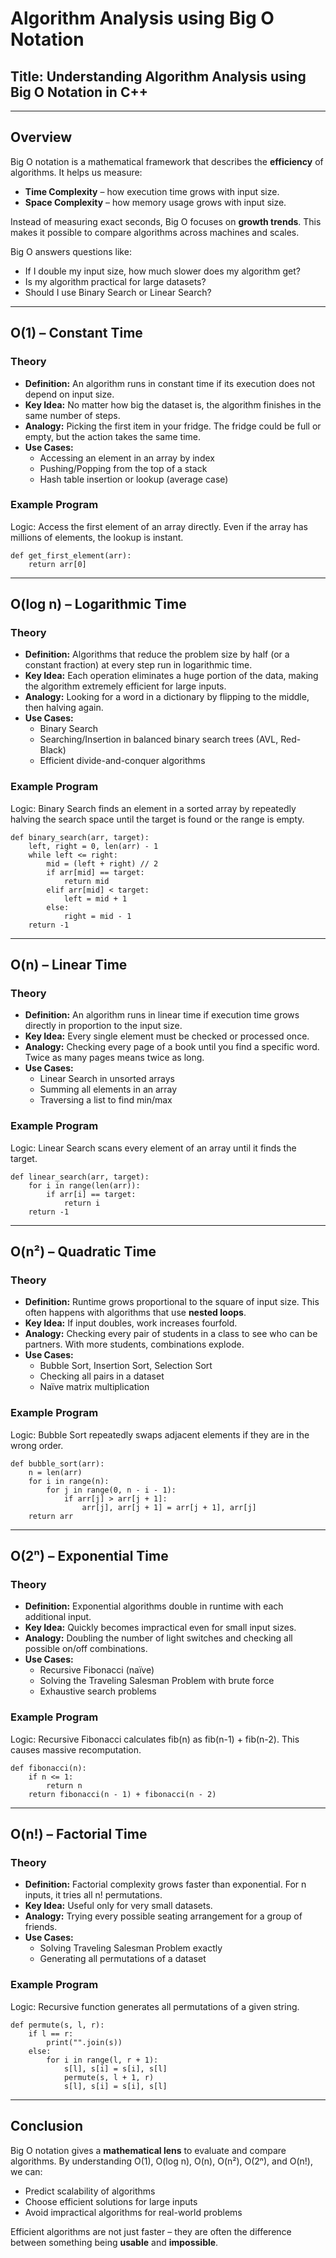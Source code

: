 # Algorithm Analysis using Big O Notation

## Title: Understanding Algorithm Analysis using Big O Notation in C++
-----
## Overview
Big O notation is a mathematical framework that describes the **efficiency** of algorithms. It helps us measure:
- **Time Complexity** – how execution time grows with input size.
- **Space Complexity** – how memory usage grows with input size.

Instead of measuring exact seconds, Big O focuses on **growth trends**. This makes it possible to compare algorithms across machines and scales.

Big O answers questions like:
- If I double my input size, how much slower does my algorithm get?
- Is my algorithm practical for large datasets?
- Should I use Binary Search or Linear Search?

---

## O(1) – Constant Time

### Theory
- **Definition:** An algorithm runs in constant time if its execution does not depend on input size.
- **Key Idea:** No matter how big the dataset is, the algorithm finishes in the same number of steps.
- **Analogy:** Picking the first item in your fridge. The fridge could be full or empty, but the action takes the same time.
- **Use Cases:**
  - Accessing an element in an array by index
  - Pushing/Popping from the top of a stack
  - Hash table insertion or lookup (average case)

### Example Program
Logic: Access the first element of an array directly. Even if the array has millions of elements, the lookup is instant.

```
def get_first_element(arr):
    return arr[0]
```
---

## O(log n) – Logarithmic Time

### Theory
- **Definition:** Algorithms that reduce the problem size by half (or a constant fraction) at every step run in logarithmic time.
- **Key Idea:** Each operation eliminates a huge portion of the data, making the algorithm extremely efficient for large inputs.
- **Analogy:** Looking for a word in a dictionary by flipping to the middle, then halving again.
- **Use Cases:**
  - Binary Search
  - Searching/Insertion in balanced binary search trees (AVL, Red-Black)
  - Efficient divide-and-conquer algorithms

### Example Program
Logic: Binary Search finds an element in a sorted array by repeatedly halving the search space until the target is found or the range is empty.
```
def binary_search(arr, target):
    left, right = 0, len(arr) - 1
    while left <= right:
        mid = (left + right) // 2
        if arr[mid] == target:
            return mid
        elif arr[mid] < target:
            left = mid + 1
        else:
            right = mid - 1
    return -1
```
---

## O(n) – Linear Time

### Theory
- **Definition:** An algorithm runs in linear time if execution time grows directly in proportion to the input size.
- **Key Idea:** Every single element must be checked or processed once.
- **Analogy:** Checking every page of a book until you find a specific word. Twice as many pages means twice as long.
- **Use Cases:**
  - Linear Search in unsorted arrays
  - Summing all elements in an array
  - Traversing a list to find min/max

### Example Program
Logic: Linear Search scans every element of an array until it finds the target.
```
def linear_search(arr, target):
    for i in range(len(arr)):
        if arr[i] == target:
            return i
    return -1
```
---

## O(n²) – Quadratic Time

### Theory
- **Definition:** Runtime grows proportional to the square of input size. This often happens with algorithms that use **nested loops**.
- **Key Idea:** If input doubles, work increases fourfold.
- **Analogy:** Checking every pair of students in a class to see who can be partners. With more students, combinations explode.
- **Use Cases:**
  - Bubble Sort, Insertion Sort, Selection Sort
  - Checking all pairs in a dataset
  - Naïve matrix multiplication

### Example Program
Logic: Bubble Sort repeatedly swaps adjacent elements if they are in the wrong order.
```
def bubble_sort(arr):
    n = len(arr)
    for i in range(n):
        for j in range(0, n - i - 1):
            if arr[j] > arr[j + 1]:
                arr[j], arr[j + 1] = arr[j + 1], arr[j]
    return arr
```
---

## O(2ⁿ) – Exponential Time

### Theory
- **Definition:** Exponential algorithms double in runtime with each additional input.
- **Key Idea:** Quickly becomes impractical even for small input sizes.
- **Analogy:** Doubling the number of light switches and checking all possible on/off combinations.
- **Use Cases:**
  - Recursive Fibonacci (naïve)
  - Solving the Traveling Salesman Problem with brute force
  - Exhaustive search problems

### Example Program
Logic: Recursive Fibonacci calculates fib(n) as fib(n-1) + fib(n-2). This causes massive recomputation.
```
def fibonacci(n):
    if n <= 1:
        return n
    return fibonacci(n - 1) + fibonacci(n - 2)
```
---

## O(n!) – Factorial Time

### Theory
- **Definition:** Factorial complexity grows faster than exponential. For n inputs, it tries all n! permutations.
- **Key Idea:** Useful only for very small datasets.
- **Analogy:** Trying every possible seating arrangement for a group of friends.
- **Use Cases:**
  - Solving Traveling Salesman Problem exactly
  - Generating all permutations of a dataset

### Example Program
Logic: Recursive function generates all permutations of a given string.
```
def permute(s, l, r):
    if l == r:
        print("".join(s))
    else:
        for i in range(l, r + 1):
            s[l], s[i] = s[i], s[l]
            permute(s, l + 1, r)
            s[l], s[i] = s[i], s[l]
```
---

## Conclusion

Big O notation gives a **mathematical lens** to evaluate and compare algorithms. By understanding O(1), O(log n), O(n), O(n²), O(2ⁿ), and O(n!), we can:
- Predict scalability of algorithms
- Choose efficient solutions for large inputs
- Avoid impractical algorithms for real-world problems

Efficient algorithms are not just faster – they are often the difference between something being **usable** and **impossible**.
